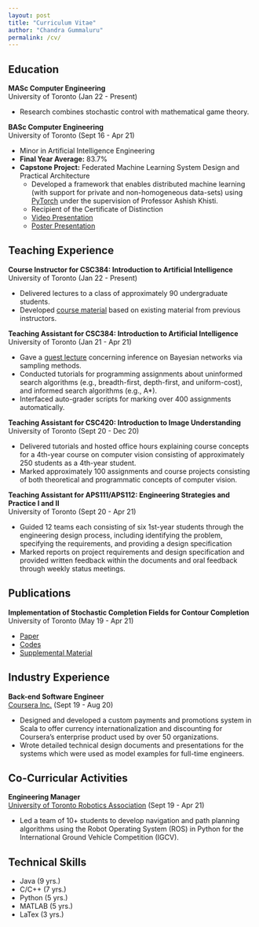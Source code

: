 ```yaml
---
layout: post
title: "Curriculum Vitae"
author: "Chandra Gummaluru"
permalink: /cv/
---
```


## Education
**MASc Computer Engineering** <br>
University of Toronto (Jan 22 - Present)
 - Research combines stochastic control with mathematical game theory.

**BASc Computer Engineering** <br>
University of Toronto (Sept 16 - Apr 21)
 - Minor in Artificial Intelligence Engineering
 - **Final Year Average:** 83.7%
 - **Capstone Project:** Federated Machine Learning System Design and Practical Architecture
     - Developed a framework that enables distributed machine learning (with support for private and non-homogeneous data-sets) using [PyTorch](https://pytorch.org/) under the supervision of Professor Ashish Khisti.
     - Recipient of the Certificate of Distinction
     - [Video Presentation](https://youtu.be/Ep5phZmgyEA)
     - [Poster Presentation](https://github.com/chandra-gummaluru/chandra-gummaluru.github.io/raw/master/media/notes/poster.pdf)
     
## Teaching Experience
**Course Instructor for CSC384: Introduction to Artificial Intelligence** <br>
University of Toronto (Jan 22 - Present)
 - Delivered lectures to a class of approximately 90 undergraduate students.
 - Developed [course material](https://chandra-gummaluru.github.io/2022-02-11/ai) based on existing material from previous instructors.

**Teaching Assistant for CSC384: Introduction to Artificial Intelligence** <br>
University of Toronto  (Jan 21 - Apr 21)

 - Gave a [guest lecture](https://www.youtube.com/watch?v=gy3e1OVj_Hw&feature=youtu.be) concerning inference on Bayesian networks via sampling methods.
 - Conducted tutorials for programming assignments about uninformed search algorithms (e.g., breadth-first, depth-first, and uniform-cost), and informed search algorithms (e.g., A*).
 - Interfaced auto-grader scripts for marking over 400 assignments automatically.
 
**Teaching Assistant for CSC420: Introduction to Image Understanding** <br>
University of Toronto  (Sept 20 - Dec 20)

 - Delivered tutorials and hosted office hours explaining course concepts for a 4th-year course on computer vision consisting of approximately 250 students as a 4th-year student.
 - Marked approximately 100 assignments and course projects consisting of both theoretical and programmatic concepts of computer vision.

**Teaching Assistant for APS111/APS112: Engineering Strategies and Practice I and II** <br>
University of Toronto  (Sept 20 - Apr 21)

 - Guided 12 teams each consisting of six 1st-year students through the engineering design process, including identifying the problem, specifying the requirements, and providing a design specification
 - Marked reports on project requirements and design specification and provided written feedback within the documents and oral feedback through weekly status meetings.

## Publications

**Implementation of Stochastic Completion Fields for Contour Completion** <br>
University of Toronto (May 19 - Apr 21)

 - [Paper](https://mrezanejad.github.io/files/bmvc2021.pdf)
 - [Codes](https://github.com/sidguptacode/Stochastic_Completion_Fields)
 - [Supplemental Material](https://www.bmvc2021-virtualconference.com/assets/supp/1075_supp.zip)

## Industry Experience

**Back-end Software Engineer** <br>
[Coursera Inc.](https://www.coursera.org/) (Sept 19 - Aug 20)

 - Designed and developed a custom payments and promotions system in Scala to offer currency internationalization and discounting for Coursera’s enterprise product used by over 50 organizations.
 - Wrote detailed technical design documents and presentations for the systems which were used as model examples for full-time engineers.

## Co-Curricular Activities
**Engineering Manager** <br>
[University of Toronto Robotics Association](http://www.utra.ca/) (Sept 19 - Apr 21)

 - Led a team of 10+ students to develop navigation and path planning algorithms using the Robot Operating System (ROS) in Python for the International Ground Vehicle Competition (IGCV).

## Technical Skills

 - Java (9 yrs.)
 - C/C++ (7 yrs.)
 - Python (5 yrs.)
 - MATLAB (5 yrs.)
 - LaTex (3 yrs.)


